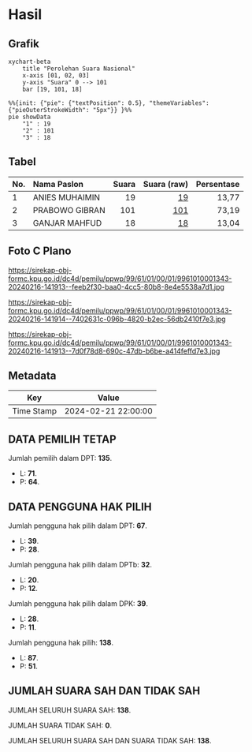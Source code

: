 # Hasil

## Grafik

```mermaid
xychart-beta
    title "Perolehan Suara Nasional"
    x-axis [01, 02, 03]
    y-axis "Suara" 0 --> 101
    bar [19, 101, 18]
```

```mermaid
%%{init: {"pie": {"textPosition": 0.5}, "themeVariables": {"pieOuterStrokeWidth": "5px"}} }%%
pie showData
    "1" : 19
    "2" : 101
    "3" : 18
```

## Tabel

| No. | Nama Paslon    | Suara | Suara (raw) | Persentase |
|:--- |:-------------- | -----:| -----------:| ----------:|
| 1   | ANIES MUHAIMIN | 19    | [19][p-1]   | 13,77      |
| 2   | PRABOWO GIBRAN | 101   | [101][p-2]  | 73,19      |
| 3   | GANJAR MAHFUD  | 18    | [18][p-3]   | 13,04      |


[p-1]: https://github.com/gigit-pemilu/pemilu-2024/blob/main/pilpres/hitung-suara/sub/99-luar-negeri/sub/61-kota-kinabalu-malaysia/sub/01-kota-kinabalu-malaysia/sub/0001-kota-kinabalu-malaysia/sub/343-ksk-332/sub/paslon-1.txt
[p-2]: https://github.com/gigit-pemilu/pemilu-2024/blob/main/pilpres/hitung-suara/sub/99-luar-negeri/sub/61-kota-kinabalu-malaysia/sub/01-kota-kinabalu-malaysia/sub/0001-kota-kinabalu-malaysia/sub/343-ksk-332/sub/paslon-2.txt
[p-3]: https://github.com/gigit-pemilu/pemilu-2024/blob/main/pilpres/hitung-suara/sub/99-luar-negeri/sub/61-kota-kinabalu-malaysia/sub/01-kota-kinabalu-malaysia/sub/0001-kota-kinabalu-malaysia/sub/343-ksk-332/sub/paslon-3.txt

## Foto C Plano

https://sirekap-obj-formc.kpu.go.id/dc4d/pemilu/ppwp/99/61/01/00/01/9961010001343-20240216-141913--feeb2f30-baa0-4cc5-80b8-8e4e5538a7d1.jpg

https://sirekap-obj-formc.kpu.go.id/dc4d/pemilu/ppwp/99/61/01/00/01/9961010001343-20240216-141914--7402631c-096b-4820-b2ec-56db2410f7e3.jpg

https://sirekap-obj-formc.kpu.go.id/dc4d/pemilu/ppwp/99/61/01/00/01/9961010001343-20240216-141913--7d0f78d8-690c-47db-b6be-a414feffd7e3.jpg


## Metadata

| Key        | Value               |
| ---------- | ------------------- |
| Time Stamp | 2024-02-21 22:00:00 |


## DATA PEMILIH TETAP

Jumlah pemilih dalam DPT: **135**.
 * L: **71**.
 * P: **64**.

## DATA PENGGUNA HAK PILIH

Jumlah pengguna hak pilih dalam DPT: **67**.
 * L: **39**.
 * P: **28**.

Jumlah pengguna hak pilih dalam DPTb: **32**.
 * L: **20**.
 * P: **12**.

Jumlah pengguna hak pilih dalam DPK: **39**.
 * L: **28**.
 * P: **11**.

Jumlah pengguna hak pilih: **138**.
 * L: **87**.
 * P: **51**.

## JUMLAH SUARA SAH DAN TIDAK SAH

JUMLAH SELURUH SUARA SAH: **138**.

JUMLAH SUARA TIDAK SAH: **0**.

JUMLAH SELURUH SUARA SAH DAN SUARA TIDAK SAH: **138**.


